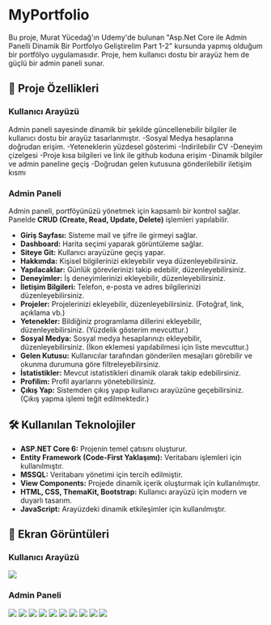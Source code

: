 # MyPortfolio

Bu proje, Murat Yücedağ'ın Udemy'de bulunan "Asp.Net Core ile Admin Panelli Dinamik Bir Portfolyo Geliştirelim Part 1-2" kursunda yapmış olduğum bir portfölyo uygulamasıdır. Proje, hem kullanıcı dostu bir arayüz hem de güçlü bir admin paneli sunar.


## 🚀 Proje Özellikleri  

### **Kullanıcı Arayüzü**  
Admin paneli sayesinde dinamik bir şekilde güncellenebilir bilgiler ile kullanıcı dostu bir arayüz tasarlanmıştır.
-Sosyal Medya hesaplarına doğrudan erişim.
-Yeteneklerin yüzdesel gösterimi
-İndirilebilir CV
-Deneyim çizelgesi
-Proje kısa bilgileri ve link ile github koduna erişim
-Dinamik bilgiler ve admin paneline geçiş
-Doğrudan gelen kutusuna gönderilebilir iletişim kısmı


### **Admin Paneli**  
Admin paneli, portföyünüzü yönetmek için kapsamlı bir kontrol sağlar. Panelde **CRUD (Create, Read, Update, Delete)** işlemleri yapılabilir.
- **Giriş Sayfası:** Sisteme mail ve şifre ile girmeyi sağlar.
- **Dashboard:** Harita seçimi yaparak görüntüleme sağlar.
- **Siteye Git:** Kullanıcı arayüzüne geçiş yapar.
- **Hakkımda:** Kişisel bilgilerinizi ekleyebilir veya düzenleyebilirsiniz.  
- **Yapılacaklar:** Günlük görevlerinizi takip edebilir, düzenleyebilirsiniz.
- **Deneyimler:** İş deneyimlerinizi ekleyebilir, düzenleyebilirsiniz.  
- **İletişim Bilgileri:** Telefon, e-posta ve adres bilgilerinizi düzenleyebilirsiniz.  
- **Projeler:** Projelerinizi ekleyebilir, düzenleyebilirsiniz. (Fotoğraf, link, açıklama vb.)  
- **Yetenekler:** Bildiğiniz programlama dillerini ekleyebilir, düzenleyebilirsiniz. (Yüzdelik gösterim mevcuttur.)  
- **Sosyal Medya:** Sosyal medya hesaplarınızı ekleyebilir, düzenleyebilirsiniz. (İkon eklemesi yapılabilmesi için liste mevcuttur.)  
- **Gelen Kutusu:** Kullanıcılar tarafından gönderilen mesajları görebilir ve okunma durumuna göre filtreleyebilirsiniz.  
- **İstatistikler:** Mevcut istatistikleri dinamik olarak takip edebilirsiniz.  
- **Profilim:** Profil ayarlarını yönetebilirsiniz.
- **Çıkış Yap:** Sistemden çıkış yapıp kullanıcı arayüzüne geçebilirsiniz. (Çıkış yapma işlemi teğit edilmektedir.)


## 🛠️ Kullanılan Teknolojiler  

- **ASP.NET Core 6:** Projenin temel çatısını oluşturur.  
- **Entity Framework (Code-First Yaklaşımı):** Veritabanı işlemleri için kullanılmıştır.  
- **MSSQL:** Veritabanı yönetimi için tercih edilmiştir.  
- **View Components:** Projede dinamik içerik oluşturmak için kullanılmıştır.  
- **HTML, CSS, ThemaKit, Bootstrap:** Kullanıcı arayüzü için modern ve duyarlı tasarım.  
- **JavaScript:** Arayüzdeki dinamik etkileşimler için kullanılmıştır.  


## 📸 Ekran Görüntüleri  

### Kullanıcı Arayüzü  
![](EkranGoruntuleri/Portfolyo.png)

### Admin Paneli  
![](EkranGoruntuleri/giris.png)
![](EkranGoruntuleri/dashboard.png)
![](EkranGoruntuleri/kolaj1.png)
![](EkranGoruntuleri/kolaj2.png)
![](EkranGoruntuleri/kolaj3.png)
![](EkranGoruntuleri/kolaj4.png)
![](EkranGoruntuleri/ikon_liste.png)
![](EkranGoruntuleri/istatistik1.png)
![](EkranGoruntuleri/istatistik2.png)
![](EkranGoruntuleri/cıkıs.png)







